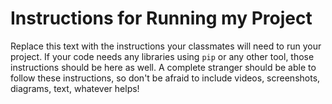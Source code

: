 # Instructions for Running my Project

Replace this text with the instructions your classmates will need to run your project. If your code needs any libraries using `pip` or any other tool, those instructions should be here as well. A complete stranger should be able to follow these instructions, so don't be afraid to include videos, screenshots, diagrams, text, whatever helps!
